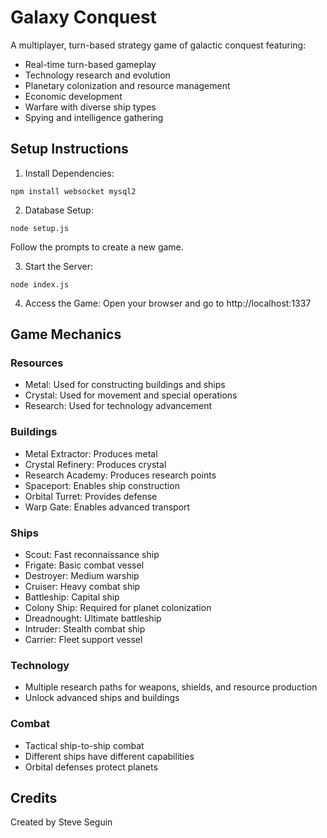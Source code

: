 # Galaxy Conquest

A multiplayer, turn-based strategy game of galactic conquest featuring:
- Real-time turn-based gameplay
- Technology research and evolution
- Planetary colonization and resource management
- Economic development
- Warfare with diverse ship types
- Spying and intelligence gathering

## Setup Instructions

1. Install Dependencies:
```
npm install websocket mysql2
```
2. Database Setup:
```
node setup.js
```
Follow the prompts to create a new game.

3. Start the Server:
```
node index.js
```
4. Access the Game:
Open your browser and go to http://localhost:1337

## Game Mechanics

### Resources
- Metal: Used for constructing buildings and ships
- Crystal: Used for movement and special operations
- Research: Used for technology advancement

### Buildings
- Metal Extractor: Produces metal
- Crystal Refinery: Produces crystal
- Research Academy: Produces research points
- Spaceport: Enables ship construction
- Orbital Turret: Provides defense
- Warp Gate: Enables advanced transport

### Ships
- Scout: Fast reconnaissance ship
- Frigate: Basic combat vessel
- Destroyer: Medium warship
- Cruiser: Heavy combat ship
- Battleship: Capital ship
- Colony Ship: Required for planet colonization
- Dreadnought: Ultimate battleship
- Intruder: Stealth combat ship
- Carrier: Fleet support vessel

### Technology
- Multiple research paths for weapons, shields, and resource production
- Unlock advanced ships and buildings

### Combat
- Tactical ship-to-ship combat
- Different ships have different capabilities
- Orbital defenses protect planets

## Credits
Created by Steve Seguin
